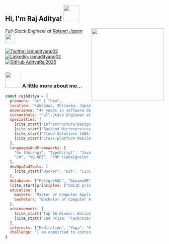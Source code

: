 <h2> Hi, I'm Raj Aditya! <img src="https://media.giphy.com/media/mGcNjsfWAjY5AEZNw6/giphy.gif" width="50"></h2>
<img align='right' src="https://media4.giphy.com/media/v1.Y2lkPTc5MGI3NjExYjQxd3hneXVoZXYwenFjbWVkdHgzc3VvOWtpcDFyYjM0ZzQ1b3QwMSZlcD12MV9pbnRlcm5hbF9naWZfYnlfaWQmY3Q9Zw/3o84U7IeOoPUfi0SCQ/giphy.gif" width="230">
<p><em>Full-Stack Engineer at <a href="https://www.rals.co.jp/recruit/blog/interview-r">Ralsnet Japan</a><img src="https://media.giphy.com/media/WUlplcMpOCEmTGBtBW/giphy.gif" width="30"> 
</em></p>

[![Twitter: iamadityaraj02](https://img.shields.io/twitter/follow/iamadityaraj02?style=social)](https://twitter.com/iamadityaraj02)
[![Linkedin: iamadityaraj02](https://img.shields.io/badge/-iamadityaraj02-blue?style=flat-square&logo=Linkedin&logoColor=white&link=https://www.linkedin.com/in/iamadityaraj02/)](https://www.linkedin.com/in/iamadityaraj02/)
[![GitHub AdityaRaj2025](https://img.shields.io/github/followers/AdityaRaj2025?label=follow&style=social)](https://github.com/AdityaRaj2025)

### <img src="https://media.giphy.com/media/VgCDAzcKvsR6OM0uWg/giphy.gif" width="50"> A little more about me...
```javascript
const rajAditya = {
  pronouns: "he" | "him",
  location: "Kakegawa, Shizuoka, Japan",
  experience: "4+ years in software development",
  currentRole: "Full-Stack Engineer at Ralsnet (May 2024 - Present)",
  specialties: [
    [cite_start]"Infrastructure Design (performance, scalability, user experience) [cite: 11]",
    [cite_start]"Backend Microservices (Go, Clean Architecture, Domain-Driven Design) [cite: 12]",
    [cite_start]"Cloud Solutions (AWS: ECS, Lambda, VPC, Route53, SNS, Cognito, DynamoDB, Terraform for IaC) [cite: 14]",
    [cite_start]"Cross-platform Mobile Apps (MVVM architecture) [cite: 19]"
  ],
  languagesAndFrameworks: [
    "Go (Golang)", "TypeScript", "JavaScript", "React", "NestJS", "Next.js", "Java",
    "C#", "VB.NET", "PHP (CodeIgniter 4)", "ASP.NET", "Node.js", "Xamarin", "HTML/CSS", "XAML"
  ],
  devOpsAndTools: [
    [cite_start]"Docker", "Git", "CI/CD", "Terraform", "Linux shell scripting [cite: 15]"
  ],
  databases: ["PostgreSQL", "DynamoDB", "SQL Server", "MySQL"],
  [cite_start]principles: ["SOLID principle [cite: 4][cite_start]", "Clean Architecture practices [cite: 6]"],
  education: {
    masters: "Master of Computer Applications (New Horizon College of Engineering, India)",
    bachelors: "Bachelor of Computer Applications (Chetan Sadhan Institute of Science & Technology, India)"
  },
  achievements: [
    [cite_start]"Top 16 Winner: National Hackathon 'Crack the COVID-19 Crisis' (NASSCOM & IBM) [cite: 46]",
    [cite_start]"2nd Prize: 'Technozarre 2019' (New Horizon College of Engineering) [cite: 48]"
  ],
  interests: ["Meditation", "Yoga", "Hiking", "Cooking", "Traveling", "Research new technology"],
  challenge: "I am committed to continuous learning and adopting modern tooling to improve development pipelines."
}
